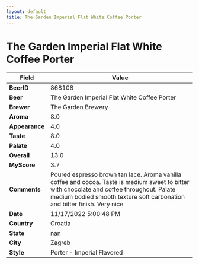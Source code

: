 ```yaml
---
layout: default
title: The Garden Imperial Flat White Coffee Porter
---
```


# The Garden Imperial Flat White Coffee Porter

| Field         | Value     |
|---------------|-----------|
| **BeerID** | 868108 |
| **Beer** | The Garden Imperial Flat White Coffee Porter |
| **Brewer** | The Garden Brewery |
| **Aroma** | 8.0 |
| **Appearance** | 4.0 |
| **Taste** | 8.0 |
| **Palate** | 4.0 |
| **Overall** | 13.0 |
| **MyScore** | 3.7 |
| **Comments** | Poured espresso brown tan lace. Aroma vanilla coffee and cocoa. Taste is medium sweet to bitter with chocolate and coffee throughout. Palate medium bodied smooth texture soft carbonation and bitter finish. Very nice  |
| **Date** | 11/17/2022 5:00:48 PM |
| **Country** | Croatia |
| **State** | nan |
| **City** | Zagreb |
| **Style** | Porter - Imperial Flavored |
